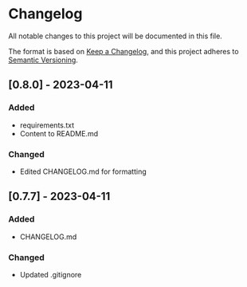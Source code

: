 # Changelog

All notable changes to this project will be documented in this file.

The format is based on [Keep a Changelog](https://keepachangelog.com/en/1.0.0/), and this project adheres to [Semantic Versioning](https://semver.org/spec/v2.0.0.html).

## [0.8.0] - 2023-04-11

### Added
- requirements.txt
- Content to README.md

### Changed
- Edited CHANGELOG.md for formatting

## [0.7.7] - 2023-04-11

### Added
- CHANGELOG.md

### Changed
- Updated .gitignore
